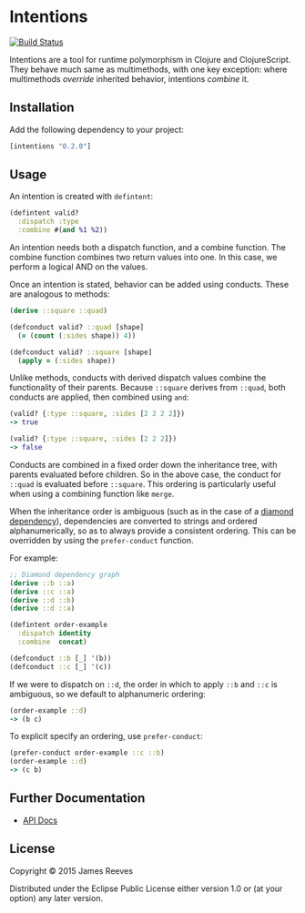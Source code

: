 # Intentions

[![Build Status](https://travis-ci.org/weavejester/intentions.svg?branch=master)](https://travis-ci.org/weavejester/intentions)

Intentions are a tool for runtime polymorphism in Clojure and
ClojureScript. They behave much same as multimethods, with one key
exception: where multimethods *override* inherited behavior,
intentions *combine* it.

## Installation

Add the following dependency to your project:

```clojure
[intentions "0.2.0"]
```

## Usage

An intention is created with `defintent`:

```clojure
(defintent valid?
  :dispatch :type
  :combine #(and %1 %2))
```

An intention needs both a dispatch function, and a combine function.
The combine function combines two return values into one. In this
case, we perform a logical AND on the values.

Once an intention is stated, behavior can be added using conducts.
These are analogous to methods:

```clojure
(derive ::square ::quad)

(defconduct valid? ::quad [shape]
  (= (count (:sides shape)) 4))

(defconduct valid? ::square [shape]
  (apply = (:sides shape))
```

Unlike methods, conducts with derived dispatch values combine the
functionality of their parents. Because `::square` derives from
`::quad`, both conducts are applied, then combined using `and`:

```clojure
(valid? {:type ::square, :sides [2 2 2 2]})
-> true

(valid? {:type ::square, :sides [2 2 2]})
-> false
```

Conducts are combined in a fixed order down the inheritance tree, with
parents evaluated before children. So in the above case, the conduct
for `::quad` is evaluated before `::square`. This ordering is
particularly useful when using a combining function like `merge`.

When the inheritance order is ambiguous (such as in the case of a
[diamond dependency][1]), dependencies are converted to strings and
ordered alphanumerically, so as to always provide a consistent
ordering. This can be overridden by using the `prefer-conduct`
function.

For example:

```clojure
;; Diamond dependency graph
(derive ::b ::a)
(derive ::c ::a)
(derive ::d ::b)
(derive ::d ::a)

(defintent order-example
  :dispatch identity
  :combine  concat)

(defconduct ::b [_] '(b))
(defconduct ::c [_] '(c))
```

If we were to dispatch on `::d`, the order in which to apply `::b` and
`::c` is ambiguous, so we default to alphanumeric ordering:

```clojure
(order-example ::d)
-> (b c)
```

To explicit specify an ordering, use `prefer-conduct`:

```clojure
(prefer-conduct order-example ::c ::b)
(order-example ::d)
-> (c b)
```

[1]: https://en.wikipedia.org/wiki/Multiple_inheritance#The_diamond_problem

## Further Documentation

* [API Docs](https://weavejester.github.io/intentions/intentions.core.html)

## License

Copyright © 2015 James Reeves

Distributed under the Eclipse Public License either version 1.0 or (at
your option) any later version.
